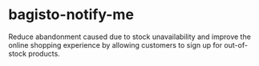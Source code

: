 # bagisto-notify-me
Reduce abandonment caused due to stock unavailability and improve the online shopping experience by allowing customers to sign up for out-of-stock products.
